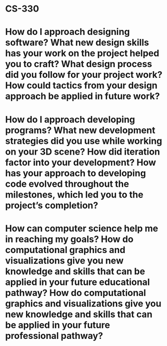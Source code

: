 # CS-330

# How do I approach designing software? What new design skills has your work on the project helped you to craft? What design process did you follow for your project work? How could tactics from your design approach be applied in future work?
# How do I approach developing programs? What new development strategies did you use while working on your 3D scene? How did iteration factor into your development? How has your approach to developing code evolved throughout the milestones, which led you to the project’s completion?
# How can computer science help me in reaching my goals? How do computational graphics and visualizations give you new knowledge and skills that can be applied in your future educational pathway? How do computational graphics and visualizations give you new knowledge and skills that can be applied in your future professional pathway?
